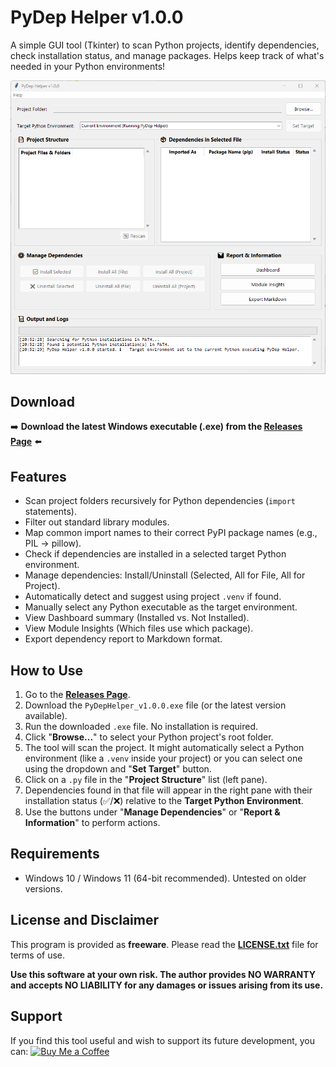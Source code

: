 # PyDep Helper v1.0.0

A simple GUI tool (Tkinter) to scan Python projects, identify dependencies, check installation status, and manage packages. Helps keep track of what's needed in your Python environments!

![PyDep Helper Main Window](images/screenshot.png)

## Download

➡️ **Download the latest Windows executable (.exe) from the [Releases Page](https://github.com/nasrudinz/pydep-helper/releases)** ⬅️

## Features

*   Scan project folders recursively for Python dependencies (`import` statements).
*   Filter out standard library modules.
*   Map common import names to their correct PyPI package names (e.g., PIL -> pillow).
*   Check if dependencies are installed in a selected target Python environment.
*   Manage dependencies: Install/Uninstall (Selected, All for File, All for Project).
*   Automatically detect and suggest using project `.venv` if found.
*   Manually select any Python executable as the target environment.
*   View Dashboard summary (Installed vs. Not Installed).
*   View Module Insights (Which files use which package).
*   Export dependency report to Markdown format.

## How to Use

1.  Go to the [**Releases Page**](https://github.com/nasrudinz/pydep-helper/releases).
2.  Download the `PyDepHelper_v1.0.0.exe` file (or the latest version available).
3.  Run the downloaded `.exe` file. No installation is required.
4.  Click "**Browse...**" to select your Python project's root folder.
5.  The tool will scan the project. It might automatically select a Python environment (like a `.venv` inside your project) or you can select one using the dropdown and "**Set Target**" button.
6.  Click on a `.py` file in the "**Project Structure**" list (left pane).
7.  Dependencies found in that file will appear in the right pane with their installation status (✅/❌) relative to the **Target Python Environment**.
8.  Use the buttons under "**Manage Dependencies**" or "**Report & Information**" to perform actions.

## Requirements

*   Windows 10 / Windows 11 (64-bit recommended). Untested on older versions.

## License and Disclaimer

This program is provided as **freeware**. Please read the [**LICENSE.txt**](LICENSE.txt) file for terms of use.

**Use this software at your own risk. The author provides NO WARRANTY and accepts NO LIABILITY for any damages or issues arising from its use.**

## Support

If you find this tool useful and wish to support its future development, you can:
[![Buy Me a Coffee](https://img.shields.io/badge/Buy%20Me%20a%20Coffee-ffdd00?style=for-the-badge&logo=buy-me-a-coffee&logoColor=black)](https://buymeacoffee.com/nasrudinz)